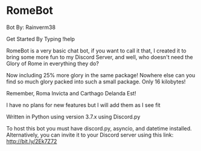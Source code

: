 # RomeBot
Bot By: Rainverm38

Get Started By Typing !help

RomeBot is a very basic chat bot, if you want to call it that, I created it to bring some more fun to my Discord Server, and well, who doesn't need the Glory of Rome in everything they do?

Now including 25% more glory in the same package! Nowhere else can you find so much glory packed into such a small package. Only 16  kilobytes! 

Remember, Roma Invicta and Carthago Delanda Est!

I have no plans for new features but I will add them as I see fit

Written in Python using version 3.7.x using Discord.py

To host this bot you must have discord.py, asyncio, and datetime installed. Alternatively, you can invite it to your Discord server using this link: http://bit.ly/2Ek7Z72
